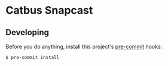 <!--
SPDX-FileCopyrightText: 2020 Ethel Morgan

SPDX-License-Identifier: MIT
-->

# Catbus Snapcast

## Developing

Before you do anything, install this project's [pre-commit](https://pre-commit.com) hooks:

```sh
$ pre-commit install
```
